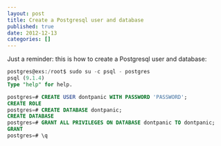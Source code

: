 ```yaml
---
layout: post
title: Create a Postgresql user and database
published: true
date: 2012-12-13
categories: []
---
```


Just a reminder: this is how to create a Postgresql user and database:

```sql
postgres@exs:/root$ sudo su -c psql - postgres 
psql (9.1.4)
Type "help" for help.

postgres=# CREATE USER dontpanic WITH PASSWORD 'PASSWORD';
CREATE ROLE
postgres=# CREATE DATABASE dontpanic;
CREATE DATABASE
postgres=# GRANT ALL PRIVILEGES ON DATABASE dontpanic TO dontpanic;
GRANT
postgres=# \q
